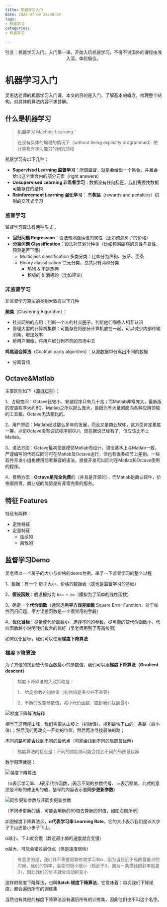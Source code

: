 ```yaml
---
title: 机器学习入门
date: 2022-07-09 20:44:04
tags: 
- 机器学习
categories: 
- 机器学习

---
```


<center>
引言：机器学习入门。入门第一课，开始入坑机器学习，不得不说国外的课程由浅入深，体验极佳。
</center>

<!--more-->

# 机器学习入门

吴恩达老师的机器学习入门课，本文的目的是入门，了解基本的概念，梳理整个结构，对具体的算法内容不求甚解。

## 什么是机器学习

> 机器学习 Machine Learning：
>
> 在没有具体的编程的情况下（without being explicitly programmed）使计算机有学习能力的研究领域

机器学习有以下几种：

- **Supervised Learning 监督学习**：所谓监督，就是会给出一个集合，并且会给出这个集合内的部分元素（right answers）
- **Unsupervised Learning 非监督学习**：数据没有任何标签，我们需要找数据可能存在的结构
- **Reinforcement Learning 强化学习**： 有**奖惩**（rewards and penalties）机制的交互式学习

### 监督学习

监督学习算法有两种形式：

- **回归问题 Regression**：设法预测连续值的属性（比如预测房子的价格）
- **分类问题 Classification**：设法对其划分种类（比如预测癌症的恶性与良性、预测是否下雨）
  - Multiclass classification 多类分类：比如分为热狗、披萨、面条
  - Binary classification 二元分类，总共只有两种分类
    - 热狗 & 不是热狗
    - 积极的 & 消极的（比如评论）


### 非监督学习

非监督学习算法的类别大致有以下几种

**聚类**（Clustering Algorithm）：

- 社交网络的应用：判断一个人的社交圈子，判断他们哪些人相互认识
- 管理大型的计算机集群：可能存在将部分计算机放在一起，可以减少内部传输消耗，增加效率
- 给用户画像，将用户细分到不同的市场中去

**鸡尾酒会算法**（Cocktail party algorithm）：从源数据中分离出不同的数据

- 分离音频

## Octave&Matlab

主要区别如下（[源自知乎](https://zhuanlan.zhihu.com/p/141128838)）：

1、占用空间：Octave比较小，安装程序只有几十兆；而Matlab非常庞大，最新版的安装程序大约8G。Matlab之所以那么庞大，是因为有大量的面向各种应用领域的工具箱，Octave无法相比的。

2、用户界面：Matlab经过那么多年的发展，而且又是商业软件，这方面肯定更胜一筹。以前Octave没有调试程序的GUI，现在据说已经有了，但应该比不上Matlab。

3、语法方面：Octave最初便是模彷Matlab而设计，语法基本上与Matlab一致，严谨编写的代码应同时可在Matlab及Octave运行，但也有很多细节上差别。一些软件开发小组也使用两者兼容的语法，直接开发可以同时在Matlab和Octave使用的程序。

4、费用方面：**Octave是完全免费**的（并且是开源的），而Matlab是商业软件，价格很昂贵。商业版的优势是有非常完善的服务。

## 特征 Features

特征有两种：

- 定性特征
- 定量特征
  - 连续的
  - 离散的



## 监督学习Demo

吴老师以一个房子的大小与价格的demo为例，串了一下监督学习的整个过程

1、数据：有一个 房子大小、价格的数据表（这也是监督学习的基础）

2、**假设函数**：假设模拟为 `h=a + bx`（模拟为了简单的线性函数）

3、确定一个**代价函数**（通常选用**平方误差函数** Square Error Function，对于线性回归问题，平方误差函数是一个很常用的手段）

4、**优化目标**：尽量使代价函数**小**，选择不同的参数，尽可能的使代价函数小，代价函数越小说明我们拟合的越好（吴老师用到了等高线图）

如何优化目标，我们可以使用**梯度下降算法**

### 梯度下降算法

为了方便的找到使代价函数最小的参数值，我们可以用**梯度下降算法（Gradient descent）**

> 梯度下降算法的大致策略是：
>
> 1、 给定参数的初始值（初始值是多少并不重要）
>
> 2、不断的改变参数值，减小代价函数，直到我们找到最小

![梯度下降算法解释](http://img.yesmylord.cn//image-20220708214333584.png)

相当于这两座山峰，我们需要从山坡上（初始值），找到最快下山的一条路（最小值）；然后我们再改变一开始的位置，然后再次寻找最快的路；

不同的路可能会找到不同的最低点（可能会找到不同的局部最优解）

> 梯度算法的特点是：不同的初始值可能会找到不同的局部最优解

数学原理就是：

![梯度下降算法](http://img.yesmylord.cn//image-20220708223332567.png)

（α表示学习率、J表示代价函数，j表示不同的参数代号、`:=`表示赋值，此式的意思是不断的修正θj的值，括号的内容表示要**同步更新参数**）

![同步更新参数与非同步更新参数](http://img.yesmylord.cn//image-20220708223717637.png)

（不同步更新的话，可能会用新的θ0值去算新的θ1值，如图右侧所示）

如图梯度下降算法示，**α代表学习率 Learning Rate**，它的大小表示我们是以大步子下山还是小步子下山。

α越小，下山就会慢（趋近最小值的速度就会变慢）

α越大，可能会错过最低点（但是速度很快）

> 有意思的是，我们并不需要频繁修改学习率α，因为当趋近于局部最低点的时候，我们的斜率，会变的很小很小（趋近于0，因为一条横线的斜率就是0），因此我们的步子就会自动的变小

这样的梯度下降算法，也叫**Batch 梯度下降算法**，它意味着：每次我们下降梯度，都会遍历所有的训练集

当然也有其他的梯度下降算法没有遍历所有的训练集，因此他们也不叫这个名字。





